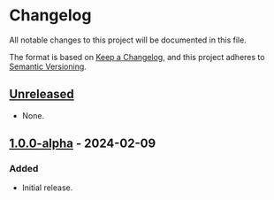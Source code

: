 # Changelog

All notable changes to this project will be documented in this file.

The format is based on [Keep a Changelog](https://keepachangelog.com/en/1.0.0/),
and this project adheres to [Semantic Versioning](https://semver.org/spec/v2.0.0.html).

## [Unreleased]

- None.

## [1.0.0-alpha] - 2024-02-09

### Added

- Initial release.

[unreleased]: https://github.com/datafoodconsortium/vocab-business-js/compare/v1.0.0-alpha...HEAD
[1.0.0-alpha]: https://github.com/datafoodconsortium/vocab-business-js/releases/tag/v1.0.0-alpha
